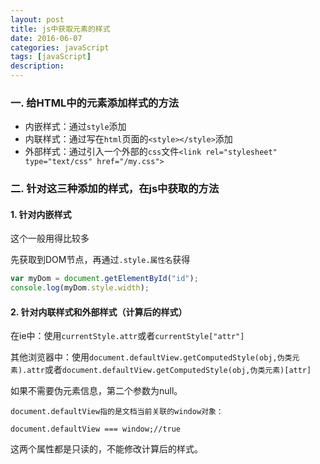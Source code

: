 ```yaml
---
layout: post
title: js中获取元素的样式
date: 2016-06-07
categories: javaScript
tags: [javaScript]
description: 
---
```


### 一. 给HTML中的元素添加样式的方法

- 内嵌样式：通过`style`添加
- 内联样式：通过写在`html`页面的`<style></style>`添加
- 外部样式：通过引入一个外部的`css`文件`<link rel="stylesheet" type="text/css" href="/my.css">`

### 二. 针对这三种添加的样式，在js中获取的方法

#### 1. 针对内嵌样式

这个一般用得比较多

先获取到DOM节点，再通过`.style.属性名`获得

```js
var myDom = document.getElementById("id");
console.log(myDom.style.width);
```

#### 2. 针对内联样式和外部样式（计算后的样式）

在ie中：使用`currentStyle.attr`或者`currentStyle["attr"]`
    
其他浏览器中：使用`document.defaultView.getComputedStyle(obj,伪类元素).attr`或者`document.defaultView.getComputedStyle(obj,伪类元素)[attr]`

如果不需要伪元素信息，第二个参数为null。

    document.defaultView指的是文档当前关联的window对象：
    
    document.defaultView === window;//true

这两个属性都是只读的，不能修改计算后的样式。